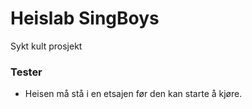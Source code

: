 # Heislab SingBoys

Sykt kult prosjekt



### Tester


* Heisen må stå i en etsajen før den kan starte å kjøre.
